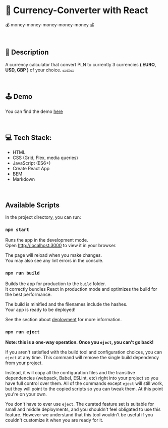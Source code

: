 # 💱 Currency-Converter with React
 💰 money-money-money-money-money 💰<br>

<br>


## 📝 Description

A currency calculator that convert PLN to currently 3 currencies **( EURO, USD, GBP )** of your choice. 💶💵💷

<br>

## 🕹️  Demo

You can find the demo [here](https://radekjelen.github.io/currency-converter-React/)

<br>

## 💻 Tech Stack:
- HTML
- CSS (Grid, Flex, media queries)
- JavaScript (ES6+)
- Create React App
- BEM
- Markdown

<br>

## Available Scripts

In the project directory, you can run:

### `npm start`

Runs the app in the development mode.\
Open [http://localhost:3000](http://localhost:3000) to view it in your browser.

The page will reload when you make changes.\
You may also see any lint errors in the console.

### `npm run build`

Builds the app for production to the `build` folder.\
It correctly bundles React in production mode and optimizes the build for the best performance.

The build is minified and the filenames include the hashes.\
Your app is ready to be deployed!

See the section about [deployment](https://facebook.github.io/create-react-app/docs/deployment) for more information.

### `npm run eject`

**Note: this is a one-way operation. Once you `eject`, you can't go back!**

If you aren't satisfied with the build tool and configuration choices, you can `eject` at any time. This command will remove the single build dependency from your project.

Instead, it will copy all the configuration files and the transitive dependencies (webpack, Babel, ESLint, etc) right into your project so you have full control over them. All of the commands except `eject` will still work, but they will point to the copied scripts so you can tweak them. At this point you're on your own.

You don't have to ever use `eject`. The curated feature set is suitable for small and middle deployments, and you shouldn't feel obligated to use this feature. However we understand that this tool wouldn't be useful if you couldn't customize it when you are ready for it.

